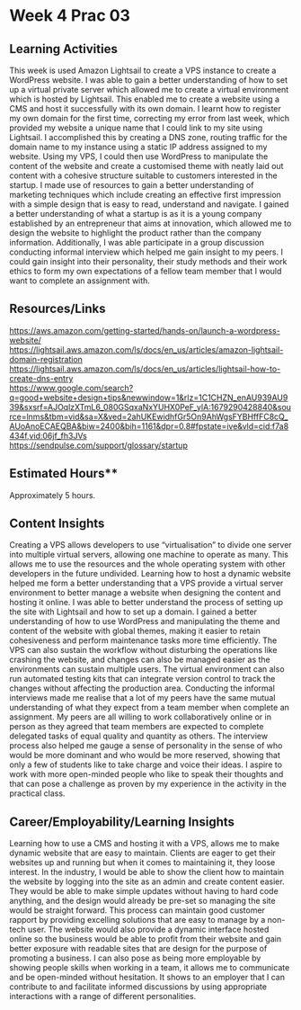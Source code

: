 # Week 4 Prac 03

## Learning Activities
This week is used Amazon Lightsail to create a VPS instance to create a WordPress website. I was able to gain a better understanding of how to set up a virtual private server which allowed me to create a virtual environment which is hosted by Lightsail. This enabled me to create a website using a CMS and host it successfully with its own domain. I learnt how to register my own domain for the first time, correcting my error from last week, which provided my website a unique name that I could link to my site using Lightsail. I accomplished this by creating a DNS zone, routing traffic for the domain name to my instance using a static IP address assigned to my website. Using my VPS, I could then use WordPress to manipulate the content of the website and create a customised theme with neatly laid out content with a cohesive structure suitable to customers interested in the startup. I made use of resources to gain a better understanding of marketing techniques which include creating an effective first impression with a simple design that is easy to read, understand and navigate. I gained a better understanding of what a startup is as it is a young company established by an entrepreneur that aims at innovation, which allowed me to design the website to highlight the product rather than the company information. Additionally, I was able participate in a group discussion conducting informal interview which helped me gain insight to my peers. I could gain insight into their personality, their study methods and their work ethics to form my own expectations of a fellow team member that I would want to complete an assignment with.


 ## Resources/Links

https://aws.amazon.com/getting-started/hands-on/launch-a-wordpress-website/  
https://lightsail.aws.amazon.com/ls/docs/en_us/articles/amazon-lightsail-domain-registration  
https://lightsail.aws.amazon.com/ls/docs/en_us/articles/lightsail-how-to-create-dns-entry  
https://www.google.com/search?q=good+website+design+tips&newwindow=1&rlz=1C1CHZN_enAU939AU939&sxsrf=AJOqlzXTmL6_080GSqxaNxYUHX0PeF_ylA:1679290428840&source=lnms&tbm=vid&sa=X&ved=2ahUKEwidhfGr5On9AhWgsFYBHffFC8cQ_AUoAnoECAEQBA&biw=2400&bih=1161&dpr=0.8#fpstate=ive&vld=cid:f7a8434f,vid:06jf_fh3JVs  
https://sendpulse.com/support/glossary/startup  

## Estimated Hours**

Approximately 5 hours.


## Content Insights
Creating a VPS allows developers to use “virtualisation” to divide one server into multiple virtual servers, allowing one machine to operate as many. This allows me to use the resources and the whole operating system with other developers in the future undivided. Learning how to host a dynamic website helped me form a better understanding that a VPS provide a virtual server environment to better manage a website when designing the content and hosting it online. I was able to better understand the process of setting up the site with Lightsail and how to set up a domain. I gained a better understanding of how to use WordPress and manipulating the theme and content of the website with global themes, making it easier to retain cohesiveness and perform maintenance tasks more time efficiently. The VPS can also sustain the workflow without disturbing the operations like crashing the website, and changes can also be managed easier as the environments can sustain multiple users. The virtual environment can also run automated testing kits that can integrate version control to track the changes without affecting the production area. Conducting the informal interviews made me realise that a lot of my peers have the same mutual understanding of what they expect from a team member when complete an assignment. My peers are all willing to work collaboratively online or in person as they agreed that team members are expected to complete delegated tasks of equal quality and quantity as others. The interview process also helped me gauge a sense of personality in the sense of who would be more dominant and who would be more reserved, showing that only a few of students like to take charge and voice their ideas. I aspire to work with more open-minded people who like to speak their thoughts and that can pose a challenge as proven by my experience in the activity in the practical class.


## Career/Employability/Learning Insights
Learning how to use a CMS and hosting it with a VPS, allows me to make dynamic website that are easy to maintain. Clients are eager to get their websites up and running but when it comes to maintaining it, they loose interest. In the industry, I would be able to show the client how to maintain the website by logging into the site as an admin and create content easier. They would be able to make simple updates without having to hard code anything, and the design would already be pre-set so managing the site would be straight forward. This process can maintain good customer rapport by providing excelling solutions that are easy to manage by a non-tech user. The website would also provide a dynamic interface hosted online so the business would be able to profit from their website and gain better exposure with readable sites that are design for the purpose of promoting a business. I can also pose as being more employable by showing people skills when working in a team, it allows me to communicate and be open-minded without hesitation. It shows to an employer that I can contribute to and facilitate informed discussions by using appropriate interactions with a range of different personalities. 
